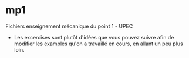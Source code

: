 # mp1
Fichiers enseignement mécanique du point 1 - UPEC
- Les excercises sont plutôt d'idées que vous pouvez suivre afin de modifier les examples qu'on a travaillé en cours, en allant un peu plus loin.
